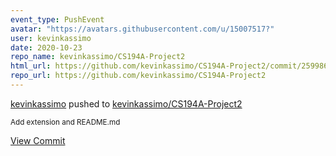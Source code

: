 ```yaml
---
event_type: PushEvent
avatar: "https://avatars.githubusercontent.com/u/15007517?"
user: kevinkassimo
date: 2020-10-23
repo_name: kevinkassimo/CS194A-Project2
html_url: https://github.com/kevinkassimo/CS194A-Project2/commit/2599864fd9fa45ce1fe188feaa8270890744d9ff
repo_url: https://github.com/kevinkassimo/CS194A-Project2
---
```


<a href='https://github.com/kevinkassimo' target='_blank'>kevinkassimo</a> pushed to <a href='https://github.com/kevinkassimo/CS194A-Project2' target='_blank'>kevinkassimo/CS194A-Project2</a>

<small>Add extension and README.md</small>

<a href='https://github.com/kevinkassimo/CS194A-Project2/commit/2599864fd9fa45ce1fe188feaa8270890744d9ff' target='_blank'>View Commit</a>